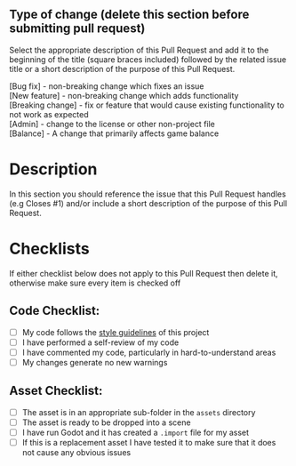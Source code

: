 ## Type of change (delete this section before submitting pull request)

Select the appropriate description of this Pull Request and add it to the beginning of the title (square braces included) followed by the related issue title or a short description of the purpose of this Pull Request.  

[Bug fix] - non-breaking change which fixes an issue  
[New feature] - non-breaking change which adds functionality  
[Breaking change] - fix or feature that would cause existing functionality to not work as expected  
[Admin] - change to the license or other non-project file  
[Balance] - A change that primarily affects game balance  

# Description

In this section you should reference the issue that this Pull Request handles (e.g Closes #1) and/or include a short description of the purpose of this Pull Request.

# Checklists

If either checklist below does not apply to this Pull Request then delete it, otherwise make sure every item is checked off

## Code Checklist:

- [ ] My code follows the [style guidelines](https://github.com/Degenerate-Games/shadows-below/blob/main/CONTRIBUTING.md) of this project
- [ ] I have performed a self-review of my code
- [ ] I have commented my code, particularly in hard-to-understand areas
- [ ] My changes generate no new warnings

## Asset Checklist:

- [ ] The asset is in an appropriate sub-folder in the `assets` directory
- [ ] The asset is ready to be dropped into a scene
- [ ] I have run Godot and it has created a `.import` file for my asset
- [ ] If this is a replacement asset I have tested it to make sure that it does not cause any obvious issues
